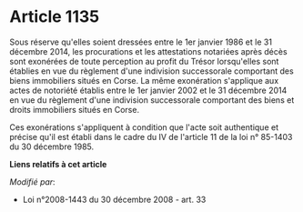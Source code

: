 # Article 1135

Sous réserve qu'elles soient dressées entre le 1er janvier 1986 et le 31 décembre 2014, les procurations et les attestations
notariées après décès sont exonérées de toute perception au profit du Trésor lorsqu'elles sont établies en vue du règlement
d'une indivision successorale comportant des biens immobiliers situés en Corse. La même exonération s'applique aux actes de
notoriété établis entre le 1er janvier 2002 et le 31 décembre 2014 en vue du règlement d'une indivision successorale
comportant des biens et droits immobiliers situés en Corse. 

Ces exonérations s'appliquent à condition que l'acte soit authentique et précise qu'il est établi dans le cadre du IV de
l'article 11 de la loi n° 85-1403 du 30 décembre 1985.

**Liens relatifs à cet article**

_Modifié par_:

  - Loi n°2008-1443 du 30 décembre 2008 - art. 33
